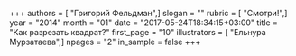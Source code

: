 +++
authors = [ "Григорий Фельдман",]
slogan = ""
rubric = [ "Смотри!",]
year = "2014"
month = "01"
date = "2017-05-24T18:34:15+03:00"
title = "Как разрезать квадрат?"
first_page = "10"
illustrators = [ "Ельнура Мурзатаева",]
npages = "2"
in_sample = false
+++
